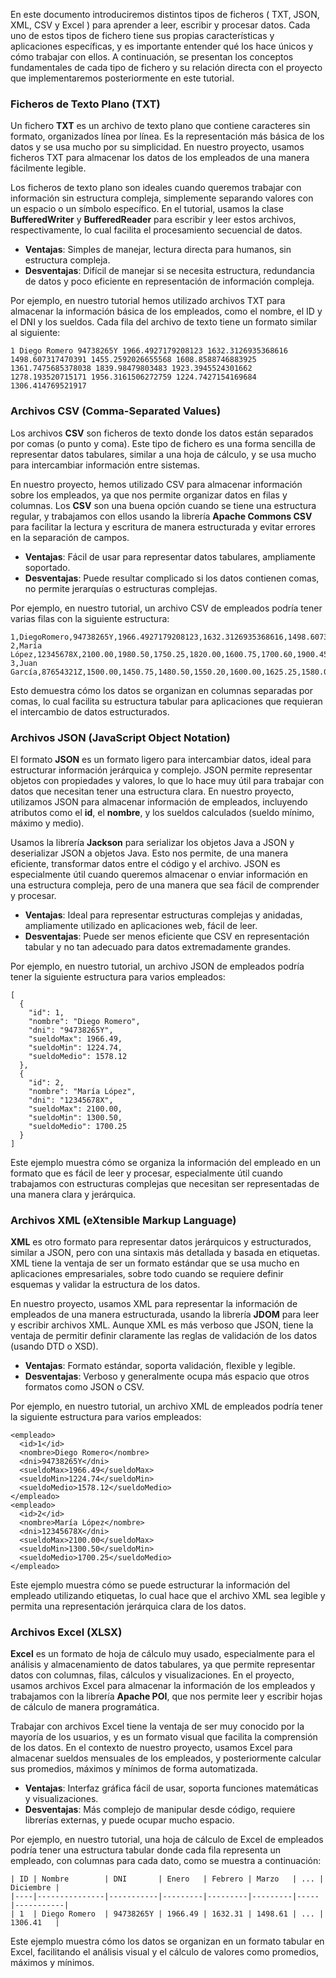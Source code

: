 En este documento introduciremos distintos tipos de ficheros ( TXT, JSON, XML, CSV y Excel ) para aprender a leer, escribir y procesar datos. Cada uno de estos tipos de fichero tiene sus propias características y aplicaciones específicas, y es importante entender qué los hace únicos y cómo trabajar con ellos. A continuación, se presentan los conceptos fundamentales de cada tipo de fichero y su relación directa con el proyecto que implementaremos posteriormente en este tutorial.

### Ficheros de Texto Plano (TXT)

Un fichero **TXT** es un archivo de texto plano que contiene caracteres sin formato, organizados línea por línea. Es la representación más básica de los datos y se usa mucho por su simplicidad. En nuestro proyecto, usamos ficheros TXT para almacenar los datos de los empleados de una manera fácilmente legible.

Los ficheros de texto plano son ideales cuando queremos trabajar con información sin estructura compleja, simplemente separando valores con un espacio o un símbolo específico. En el tutorial, usamos la clase **BufferedWriter** y **BufferedReader** para escribir y leer estos archivos, respectivamente, lo cual facilita el procesamiento secuencial de datos.

- **Ventajas**: Simples de manejar, lectura directa para humanos, sin estructura compleja.
- **Desventajas**: Difícil de manejar si se necesita estructura, redundancia de datos y poco eficiente en representación de información compleja.

Por ejemplo, en nuestro tutorial hemos utilizado archivos TXT para almacenar la información básica de los empleados, como el nombre, el ID y el DNI y los sueldos. Cada fila del archivo de texto tiene un formato similar al siguiente:

```
1 Diego Romero 94738265Y 1966.4927179208123 1632.3126935368616 1498.607317470391 1455.2592026655568 1608.8588746883925 1361.7475685378038 1839.98479803483 1923.3945524301662 1278.193520715171 1956.3161506272759 1224.7427154169684 1306.414769521917

```



### Archivos CSV (Comma-Separated Values)

Los archivos **CSV** son ficheros de texto donde los datos están separados por comas (o punto y coma). Este tipo de fichero es una forma sencilla de representar datos tabulares, similar a una hoja de cálculo, y se usa mucho para intercambiar información entre sistemas.

En nuestro proyecto, hemos utilizado CSV para almacenar información sobre los empleados, ya que nos permite organizar datos en filas y columnas. Los **CSV** son una buena opción cuando se tiene una estructura regular, y trabajamos con ellos usando la librería **Apache Commons CSV** para facilitar la lectura y escritura de manera estructurada y evitar errores en la separación de campos.

- **Ventajas**: Fácil de usar para representar datos tabulares, ampliamente soportado.
- **Desventajas**: Puede resultar complicado si los datos contienen comas, no permite jerarquías o estructuras complejas.

Por ejemplo, en nuestro tutorial, un archivo CSV de empleados podría tener varias filas con la siguiente estructura:

```
1,DiegoRomero,94738265Y,1966.4927179208123,1632.3126935368616,1498.607317470391,1455.2592026655568,1608.8588746883925,1361.7475685378038,1839.98479803483,1923.3945524301662,1278.193520715171,1956.3161506272759,1224.7427154169684,1306.414769521917
2,María López,12345678X,2100.00,1980.50,1750.25,1820.00,1600.75,1700.60,1900.45,2000.00,1850.30,1925.80,1800.50,1700.25
3,Juan García,87654321Z,1500.00,1450.75,1480.50,1550.20,1600.00,1625.25,1580.00,1520.50,1480.75,1500.60,1550.40,1490.30
```

Esto demuestra cómo los datos se organizan en columnas separadas por comas, lo cual facilita su estructura tabular para aplicaciones que requieran el intercambio de datos estructurados.

### Archivos JSON (JavaScript Object Notation)

El formato **JSON** es un formato ligero para intercambiar datos, ideal para estructurar información jerárquica y complejo. JSON permite representar objetos con propiedades y valores, lo que lo hace muy útil para trabajar con datos que necesitan tener una estructura clara. En nuestro proyecto, utilizamos JSON para almacenar información de empleados, incluyendo atributos como el **id**, el **nombre**, y los sueldos calculados (sueldo mínimo, máximo y medio).

Usamos la librería **Jackson** para serializar los objetos Java a JSON y deserializar JSON a objetos Java. Esto nos permite, de una manera eficiente, transformar datos entre el código y el archivo. JSON es especialmente útil cuando queremos almacenar o enviar información en una estructura compleja, pero de una manera que sea fácil de comprender y procesar.

- **Ventajas**: Ideal para representar estructuras complejas y anidadas, ampliamente utilizado en aplicaciones web, fácil de leer.
- **Desventajas**: Puede ser menos eficiente que CSV en representación tabular y no tan adecuado para datos extremadamente grandes.

Por ejemplo, en nuestro tutorial, un archivo JSON de empleados podría tener la siguiente estructura para varios empleados:

```
[
  {
    "id": 1,
    "nombre": "Diego Romero",
    "dni": "94738265Y",
    "sueldoMax": 1966.49,
    "sueldoMin": 1224.74,
    "sueldoMedio": 1578.12
  },
  {
    "id": 2,
    "nombre": "María López",
    "dni": "12345678X",
    "sueldoMax": 2100.00,
    "sueldoMin": 1300.50,
    "sueldoMedio": 1700.25
  }
]
```

Este ejemplo muestra cómo se organiza la información del empleado en un formato que es fácil de leer y procesar, especialmente útil cuando trabajamos con estructuras complejas que necesitan ser representadas de una manera clara y jerárquica.

### Archivos XML (eXtensible Markup Language)

**XML** es otro formato para representar datos jerárquicos y estructurados, similar a JSON, pero con una sintaxis más detallada y basada en etiquetas. XML tiene la ventaja de ser un formato estándar que se usa mucho en aplicaciones empresariales, sobre todo cuando se requiere definir esquemas y validar la estructura de los datos.

En nuestro proyecto, usamos XML para representar la información de empleados de una manera estructurada, usando la librería **JDOM** para leer y escribir archivos XML. Aunque XML es más verboso que JSON, tiene la ventaja de permitir definir claramente las reglas de validación de los datos (usando DTD o XSD).

- **Ventajas**: Formato estándar, soporta validación, flexible y legible.
- **Desventajas**: Verboso y generalmente ocupa más espacio que otros formatos como JSON o CSV.

Por ejemplo, en nuestro tutorial, un archivo XML de empleados podría tener la siguiente estructura para varios empleados:

```
<empleado>
  <id>1</id>
  <nombre>Diego Romero</nombre>
  <dni>94738265Y</dni>
  <sueldoMax>1966.49</sueldoMax>
  <sueldoMin>1224.74</sueldoMin>
  <sueldoMedio>1578.12</sueldoMedio>
</empleado>
<empleado>
  <id>2</id>
  <nombre>María López</nombre>
  <dni>12345678X</dni>
  <sueldoMax>2100.00</sueldoMax>
  <sueldoMin>1300.50</sueldoMin>
  <sueldoMedio>1700.25</sueldoMedio>
</empleado>
```

Este ejemplo muestra cómo se puede estructurar la información del empleado utilizando etiquetas, lo cual hace que el archivo XML sea legible y permita una representación jerárquica clara de los datos.

### Archivos Excel (XLSX)

**Excel** es un formato de hoja de cálculo muy usado, especialmente para el análisis y almacenamiento de datos tabulares, ya que permite representar datos con columnas, filas, cálculos y visualizaciones. En el proyecto, usamos archivos Excel para almacenar la información de los empleados y trabajamos con la librería **Apache POI**, que nos permite leer y escribir hojas de cálculo de manera programática.

Trabajar con archivos Excel tiene la ventaja de ser muy conocido por la mayoría de los usuarios, y es un formato visual que facilita la comprensión de los datos. En el contexto de nuestro proyecto, usamos Excel para almacenar sueldos mensuales de los empleados, y posteriormente calcular sus promedios, máximos y mínimos de forma automatizada.

- **Ventajas**: Interfaz gráfica fácil de usar, soporta funciones matemáticas y visualizaciones.
- **Desventajas**: Más complejo de manipular desde código, requiere librerías externas, y puede ocupar mucho espacio.

Por ejemplo, en nuestro tutorial, una hoja de cálculo de Excel de empleados podría tener una estructura tabular donde cada fila representa un empleado, con columnas para cada dato, como se muestra a continuación:

```
| ID | Nombre        | DNI       | Enero   | Febrero | Marzo   | ... | Diciembre |
|----|---------------|-----------|---------|---------|---------|-----|-----------|
| 1  | Diego Romero  | 94738265Y | 1966.49 | 1632.31 | 1498.61 | ... | 1306.41   |
```

Este ejemplo muestra cómo los datos se organizan en un formato tabular en Excel, facilitando el análisis visual y el cálculo de valores como promedios, máximos y mínimos.

